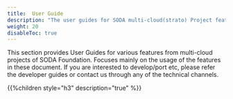 ```yaml
---
title:  User Guide 
description: "The user guides for SODA multi-cloud(strato) Project features"
weight: 20
disableToc: true
---
```


This section provides User Guides for various features from multi-cloud projects of SODA Foundation. Focuses mainly on the usage of the features in these document. If you are interested to develop/port etc, please refer the developer guides or contact us through any of the technical channels.

{{%children style="h3" description="true" %}}  
